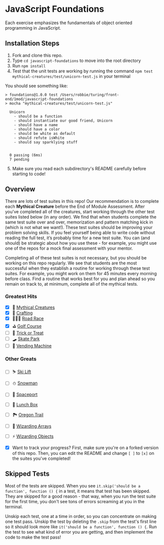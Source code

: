 # JavaScript Foundations

Each exercise emphasizes the fundamentals of object oriented programming in JavaScript.

## Installation Steps

1. Fork and clone this repo.
2. Type `cd javascript-foundations` to move into the root directory
3. Run `npm install`
4. Test that the unit tests are working by running the command `npm test mythical-creatures/test/unicorn-test.js` in your terminal

You should see something like:

```shell
> foundations@1.0.0 test /Users/robbie/turing/front-end/1mod/javascript-foundations
> mocha "mythical-creatures/test/unicorn-test.js"

  Unicorn
    - should be a function
    - should instantiate our good friend, Unicorn
    - should have a name
    - should have a color
    - should be white as default
    - should refute isWhite
    - should say sparklying stuff


  0 passing (6ms)
  7 pending
```
5. Make sure you read each subdirectory's README carefully before starting to code!

## Overview

There are lots of test suites in this repo! Our recommendation is to complete each **Mythical Creature** before the End of Module Assessment. After you've completed all of the creatures, start working through the other test suites listed below (in any order). We find that when students complete the same test suite over and over, memorization and pattern matching kick in (which is not what we want!). These test suites should be improving your problem solving skills. If you feel yourself being able to write code without reading the full test, it’s probably time for a new test suite. You can (and should) be strategic about how you use these - for example, you might use one of the repos for a mock final assessment with your mentor.

Completing all of these test suites is not necessary, but you should be working on this repo regularly. We see that students are the most successful when they establish a routine for working through these test suites. For example, you might work on them for 45 minutes every morning before class. Find a routine that works best for you and plan ahead so you remain on track to, at minimum, complete all of the mythical tests.

### Greatest Hits
- [x] 🧚 ‍[Mythical Creatures](mythical-creatures)
- [x] 🧶 [Crafting](crafting)
- [x] 🏃🏻‍♀️ [Road Race](roadrace)
- [x] ⛳️ [Golf Course](golf-course)
- [ ] 🎃 [Trick or Treat](trick-or-treat)
- [ ] 🛹 [Skate Park](skate-park)
- [ ] 🍫 [Vending Machine](vending-machine)

### Other Greats 
- [ ] ⛷ [Ski Lift](ski-lift)
- [ ] ⛄️ [Snowman](do-you-wanna-build-a-snowman)
- [ ] 🚀 [Spaceport](spaceport)
- [ ] 🍔 [Lunch Box](lunchbox)
- [ ] 🏞 [Oregon Trail](oregon-trail)
- [ ] 🔮 [Wizarding Arrays](wizarding-arrays)
- [ ] ⚡️ [Wizarding Objects](wizarding-objects)

- [x] Want to track your progress? First, make sure you're on a forked version of this repo. Then, you can edit the README and change `[ ]` to `[x]` on the suites you've completed!

## Skipped Tests

Most of the tests are skipped. When you see `it.skip('should be a function', function () {` in a test, it means that test has been skipped. They are skipped for a good reason - that way, when you run the test suite for the first time, you don't see tons of errors screaming at you in the terminal.

Unskip each test, one at a time in order, so you can concentrate on making one test pass. Unskip the test by deleting the `.skip` from the test's first line so it should look more like `it('should be a function', function () {`. Run the test to see what kind of error you are getting, and then implement the code to make the test pass!
